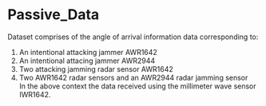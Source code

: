 # Passive_Data
Dataset comprises of the angle of arrival information data corresponding to:
1. An intentional attacking jammer AWR1642 
2. An intentional attacing jammer AWR2944
3. Two attacking jamming radar sensor AWR1642
4. Two AWR1642 radar sensors and an AWR2944 radar jamming sensor  
In the above context the data received using the millimeter wave sensor IWR1642. 
